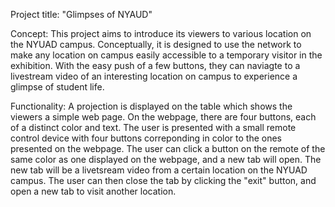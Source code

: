 Project title: "Glimpses of NYAUD"

Concept: 
  This project aims to introduce its viewers to various location on the NYUAD campus. Conceptually, it is designed to use the network to make any location on campus easily accessible to a temporary visitor in the exhibition. With the easy push of a few buttons, they can naviagte to a livestream video of an interesting location on campus to experience a glimpse of student life. 
  
 Functionality: 
  A projection is displayed on the table which shows the viewers a simple web page. On the webpage, there are four buttons, each of a distinct color and text. The user is presented with a small remote control device with four buttons correponding in color to the ones presented on the webpage. The user can click a button on the remote of the same color as one displayed on the webpage, and a new tab will open. The new tab will be a livetsream video from a certain location on the NYUAD campus. The user can then close the tab by clicking the "exit" button, and open a new tab to visit another location. 
